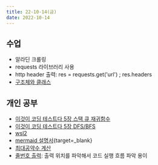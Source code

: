 ```yaml
---
title: 22-10-14(금)
date: 2022-10-14
---
```


## 수업

- 알라딘 크롤링
- requests 라이브러리 사용
- http header 출력: res = requests.get('url') ; res.headers
- [구조체와 클래스](../../review/python/class.md)

## 개인 공부

- [이것이 코딩 테스트다 5장 스택 큐 재귀함수](../../books/This_is_coding_test/05stack_queue_recursion.md)
- [이것이 코딩 테스트다 5장 DFS/BFS](../../books/This_is_coding_test/05dfs.md)
- [wsl2](../../de/wsl2.md)
- [mermaid 설명서](https://mermaid-js.github.io/mermaid/#/flowchart){target=_blank}
- [최대공약수 계산](../../books/This_is_coding_test/05gcd.md)
- [줄번호 출력](../../review/python/show_line.md): 출력 위치를 파악해서 코드 실행 흐름 파악 용이
